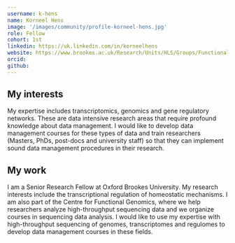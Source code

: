 ```yaml
---
username: k-hens
name: Korneel Hens
image: '/images/community/profile-korneel-hens.jpg'
role: Fellow
cohort: 1st
linkedin: https://uk.linkedin.com/in/korneelhens
website: https://www.brookes.ac.uk/Research/Units/HLS/Groups/Functional-Genomics-in-Neuroscience/
orcid:
github:
---
```


## My interests

My expertise includes transcriptomics, genomics and gene regulatory networks. These are data intensive research areas that require profound knowledge about data management. I would like to develop data management courses for these types of data and train researchers (Masters, PhDs, post-docs and university staff) so that they can implement sound data management procedures in their research.

## My work

I am a Senior Research Fellow at Oxford Brookes University. My research interests include the transcriptional regulation of homeostatic mechanisms. I am also part of the Centre for Functional Genomics, where we help researchers analyze high-throughput sequencing data and we organize courses in sequencing data analysis. I would like to use my expertise with high-throughput sequencing of genomes, transcriptomes and regulomes to develop data management courses in these fields.